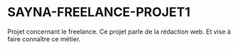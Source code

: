 # SAYNA-FREELANCE-PROJET1
Projet concernant le freelance.
Ce projet parle de la rédaction web.
Et vise à faire connaître ce métier.
